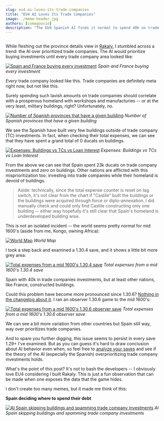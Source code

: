 ```yaml
---
slug: eu4-ai-loves-its-trade-companies
title: "EU4 AI Loves Its Trade Companies"
image: ./meme-header.jpg
authors: [comagoosie]
description: "The EU4 Spanish AI finds it normal to spend 40k on trade company investments while neglecting to construct buildings in the homeland. And the Spanish aren't alone. Rakaly's province details view and expense table allows insight not possible in game and made this phenomenon obvious."
---
```


<div style={{textAlign: "center"}}>
  <img alt="" width={512} height={246} src={require("./meme-header.jpg").default} />
</div>

While fleshing out the province details view in [Rakaly](pathname:///), I stumbled across a trend: the AI over prioritized trade companies. The AI would prioritize buying investments until every trade company area looked like:

<!--truncate-->

[![Spain and France buying every investment](trade-companies.png)](trade-companies.png)
*Spain and France buying every investment*

_Every_ trade company looked like this. Trade companies are definitely meta right now, but not like this.

Surely spending such lavish amounts on trade companies should correlate with a prosperous homeland with workshops and manufacturies -- or at the very least, military buildings, right? Unfortunately, no.

[![Number of Spanish provinces that have a given building](spa-building-count.png)](spa-building-count.png)
*Number of Spanish provinces that have a given building*

We see the Spanish have built very few buildings outside of trade company (TC) investments. In fact, when checking their total expenses, we can see that they have spent a grand total of 0 ducats on buildings.

[![Expenses: Buildings vs TCs vs Loan Interest](expenses.png)](expenses.png)
*Expenses: Buildings vs TCs vs Loan Interest*

From the above we can see that Spain spent 23k ducats on trade company investments and zero on buildings. Other nations are afflicted with this misprioritization too: investing into trade companies while their homeland is devoid of buildings.

> Aside: technically, since the total expense counter is reset on tag switch, it's not clear from the chart if "Castile" built the buildings or the buildings were acquired through force or diplo-annexation. I did manually check and could only find Castile constructing only one building -- either way hopefully it's still clear that Spain's homeland is underdeveloped building wise.

This is not an isolated incident -- the world seems pretty normal for mid 1600's (aside from me, Kongo, owning Africa):

[![World Map](world-map.png)](world-map.png)
*World Map*

I took a step back and examined a 1.30.4 save, and it shows a little bit more grey area:

[![Total expenses from a mid 1600's 1.30.4 save](expenses2.png)](expenses2.png)
*Total expenses from a mid 1600's 1.30.4 save*

Spain with 40k in trade companies investments, but at least other nations, like France, constructed buildings.

Could this problem have become more pronounced since 1.30.6? [Nothing in the changelog about it](https://eu4.paradoxwikis.com/Patch_1.30.X#1.30.5). I ran an observer 1.30.6 game to the mid 1600's:

[![Total expenses from a mid 1600's 1.30.6 observer save](expenses3.png)](expenses3.png)
*Total expenses from a mid 1600's 1.30.6 observer save*

We can see a bit more variation from other countries but Spain still way, way over prioritizes trade companies.

And to spare you further digging, this issue seems to persist in every save 1.29+ I've examined. But as you can guess it's hard to draw conclusion about AI behavior even when, so feel free to [analyze your saves](pathname:///) and see if the theory of the AI (especially the Spanish) overprioritizing trade company investments holds.

What's the point of this post? It's not to bash the developers -- I obviously love EU4 considering I built Rakaly. This is just a fun observation that can be made when one exposes the data that the game hides.

I don't create too many memes, but it made me think of this:

**Spain deciding where to spend their debt** 

[![AI Spain skipping buildings and spamming trade company investments](meme2.jpg)](meme2.jpg)
*AI Spain skipping buildings and spamming trade company investments*

